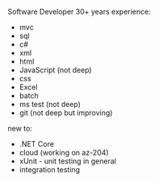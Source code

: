 Software Developer
30+ years experience:
- mvc
- sql
- c#
- xml
- html
- JavaScript (not deep)
- css
- Excel 
- batch
- ms test (not deep)
- git (not deep but improving)

new to:
- .NET Core
- cloud (working on az-204)
- xUnit - unit testing in general
- integration testing


